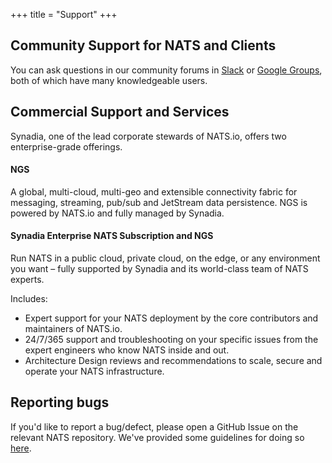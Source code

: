+++
title = "Support"
+++


## Community Support for NATS and Clients

You can ask questions in our community forums in <a href="https://slack.nats.io" target="_blank">Slack</a> or <a href="https://groups.google.com/g/natsio" target="_blank">Google Groups</a>, both of which have many knowledgeable users.

## Commercial Support and Services

Synadia, one of the lead corporate stewards of NATS.io, offers two enterprise-grade offerings.

#### NGS
A global, multi-cloud, multi-geo and extensible connectivity fabric for messaging, streaming, pub/sub and JetStream data persistence. NGS is powered by NATS.io and fully managed by Synadia.

#### Synadia Enterprise NATS Subscription and NGS
Run NATS in a public cloud, private cloud, on the edge, or any environment you want – fully supported by Synadia and its world-class team of NATS experts. 

Includes:
* Expert support for your NATS deployment by the core contributors and maintainers of NATS.io.
* 24/7/365 support and troubleshooting on your specific issues from the expert engineers who know NATS inside and out.
* Architecture Design reviews and recommendations to scale, secure and operate your NATS infrastructure.


## Reporting bugs

If you'd like to report a bug/defect, please open a GitHub Issue on the relevant NATS repository. We've provided some guidelines for doing so [here](/contributing).

